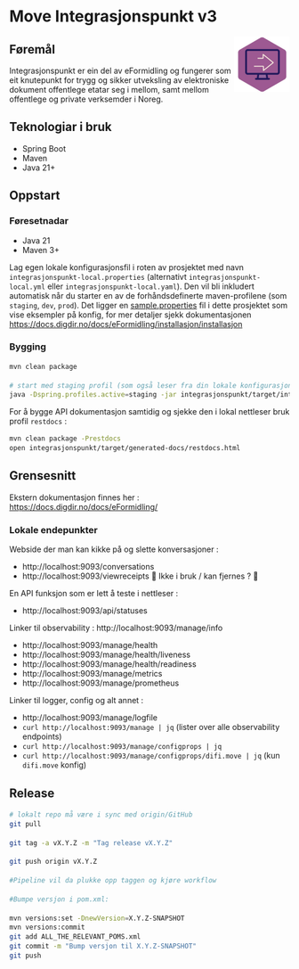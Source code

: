 # Move Integrasjonspunkt v3

<img style="float:right" width="100" height="100" src="docs/EF.png" alt="Integrasjonspunkt, ein del av eFormidling">

## Føremål
Integrasjonspunkt er ein del av eFormidling og fungerer som eit knutepunkt for trygg og sikker utveksling av elektroniske dokument offentlege etatar seg i mellom, samt mellom offentlege og private verksemder i Noreg.

## Teknologiar i bruk
- Spring Boot
- Maven
- Java 21+

## Oppstart
### Føresetnadar

- Java 21
- Maven 3+

Lag egen lokale konfigurasjonsfil i roten av prosjektet med navn `integrasjonspunkt-local.properties`
(alternativt `integrasjonspunkt-local.yml` eller `integrasjonspunkt-local.yaml`).  Den vil bli inkludert
automatisk når du starter en av de forhåndsdefinerte maven-profilene (som `staging`, `dev`, `prod`). 
Det ligger en [sample.properties](integrasjonspunkt-local.sample.properties) fil i dette prosjektet som vise eksempler på konfig,
for mer detaljer sjekk dokumentasjonen https://docs.digdir.no/docs/eFormidling/installasjon/installasjon

### Bygging
```bash
mvn clean package

# start med staging profil (som også leser fra din lokale konfigurasjonsfil) :
java -Dspring.profiles.active=staging -jar integrasjonspunkt/target/integrasjonspunkt.jar
```

For å bygge API dokumentasjon samtidig og sjekke den i lokal nettleser bruk profil `restdocs` :
```bash
mvn clean package -Prestdocs
open integrasjonspunkt/target/generated-docs/restdocs.html
```

## Grensesnitt

Ekstern dokumentasjon finnes her : https://docs.digdir.no/docs/eFormidling/

### Lokale endepunkter
Webside der man kan kikke på og slette konversasjoner :
- http://localhost:9093/conversations
- http://localhost:9093/viewreceipts  🚨 Ikke i bruk / kan fjernes ? 🚨

En API funksjon som er lett å teste i nettleser :
- http://localhost:9093/api/statuses

Linker til observability :
http://localhost:9093/manage/info
- http://localhost:9093/manage/health
- http://localhost:9093/manage/health/liveness
- http://localhost:9093/manage/health/readiness
- http://localhost:9093/manage/metrics
- http://localhost:9093/manage/prometheus

Linker til logger, config og alt annet :
- http://localhost:9093/manage/logfile
- `curl http://localhost:9093/manage | jq` (lister over alle observability endpoints)
- `curl http://localhost:9093/manage/configprops | jq`
- `curl http://localhost:9093/manage/configprops/difi.move | jq` (kun `difi.move` konfig)

## Release

```bash
# lokalt repo må være i sync med origin/GitHub
git pull 

git tag -a vX.Y.Z -m "Tag release vX.Y.Z"

git push origin vX.Y.Z

#Pipeline vil da plukke opp taggen og kjøre workflow 

#Bumpe versjon i pom.xml:

mvn versions:set -DnewVersion=X.Y.Z-SNAPSHOT
mvn versions:commit
git add ALL_THE_RELEVANT_POMS.xml
git commit -m "Bump versjon til X.Y.Z-SNAPSHOT"
git push
```


